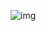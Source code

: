![img](https://typora-1300369948.cos.ap-shanghai.myqcloud.com//halo/img/InnoDB%20%E8%AE%B0%E5%BD%95%E7%BB%93%E6%9E%84.jpg)
